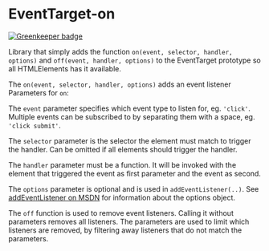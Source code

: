 # EventTarget-on

[![Greenkeeper badge](https://badges.greenkeeper.io/rosenbjerg/EventTarget-on.svg)](https://greenkeeper.io/)

Library that simply adds the function 
`on(event, selector, handler, options)` and
`off(event, handler, options)`
to the EventTarget prototype so all HTMLElements has it available.

The `on(event, selector, handler, options)` adds an event listener 
Parameters for `on`:

The `event` parameter specifies which event type to listen for, eg. `'click'`.
Multiple events can be subscribed to by separating them with a space, eg. `'click submit'`.

The `selector` parameter is the selector the element must match to trigger the handler. 
Can be omitted if all elements should trigger the handler.

The `handler` parameter must be a function. 
It will be invoked with the element that triggered the event as first parameter and the event as second.

The `options` parameter is optional and is used in `addEventListener(..)`. 
See [addEventListener on MSDN](https://developer.mozilla.org/en-US/docs/Web/API/EventTarget/addEventListener) for information about the options object. 

The `off` function is used to remove event listeners. 
Calling it without parameters removes all listeners.
The parameters are used to limit which listeners are removed, 
by filtering away listeners that do not match the parameters.
